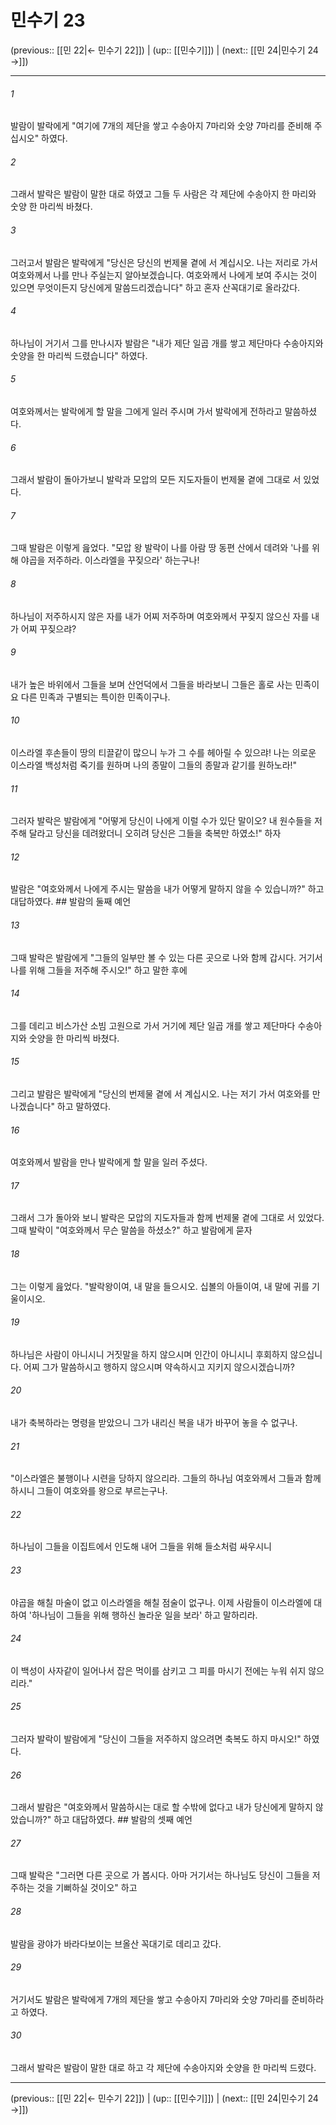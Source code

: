 # 민수기 23

(previous:: [[민 22|← 민수기 22]]) | (up:: [[민수기]]) | (next:: [[민 24|민수기 24 →]])

***




###### 1 

발람이 발락에게 "여기에 7개의 제단을 쌓고 수송아지 7마리와 숫양 7마리를 준비해 주십시오" 하였다. 



###### 2 

그래서 발락은 발람이 말한 대로 하였고 그들 두 사람은 각 제단에 수송아지 한 마리와 숫양 한 마리씩 바쳤다. 



###### 3 

그러고서 발람은 발락에게 "당신은 당신의 번제물 곁에 서 계십시오. 나는 저리로 가서 여호와께서 나를 만나 주실는지 알아보겠습니다. 여호와께서 나에게 보여 주시는 것이 있으면 무엇이든지 당신에게 말씀드리겠습니다" 하고 혼자 산꼭대기로 올라갔다. 



###### 4 

하나님이 거기서 그를 만나시자 발람은 "내가 제단 일곱 개를 쌓고 제단마다 수송아지와 숫양을 한 마리씩 드렸습니다" 하였다. 



###### 5 

여호와께서는 발락에게 할 말을 그에게 일러 주시며 가서 발락에게 전하라고 말씀하셨다. 



###### 6 

그래서 발람이 돌아가보니 발락과 모압의 모든 지도자들이 번제물 곁에 그대로 서 있었다. 



###### 7 

그때 발람은 이렇게 읊었다. "모압 왕 발락이 나를 아람 땅 동편 산에서 데려와 '나를 위해 야곱을 저주하라. 이스라엘을 꾸짖으라' 하는구나! 



###### 8 

하나님이 저주하시지 않은 자를 내가 어찌 저주하며 여호와께서 꾸짖지 않으신 자를 내가 어찌 꾸짖으랴? 



###### 9 

내가 높은 바위에서 그들을 보며 산언덕에서 그들을 바라보니 그들은 홀로 사는 민족이요 다른 민족과 구별되는 특이한 민족이구나. 



###### 10 

이스라엘 후손들이 땅의 티끌같이 많으니 누가 그 수를 헤아릴 수 있으랴! 나는 의로운 이스라엘 백성처럼 죽기를 원하며 나의 종말이 그들의 종말과 같기를 원하노라!" 



###### 11 

그러자 발락은 발람에게 "어떻게 당신이 나에게 이럴 수가 있단 말이오? 내 원수들을 저주해 달라고 당신을 데려왔더니 오히려 당신은 그들을 축복만 하였소!" 하자 



###### 12 

발람은 "여호와께서 나에게 주시는 말씀을 내가 어떻게 말하지 않을 수 있습니까?" 하고 대답하였다. ## 발람의 둘째 예언 



###### 13 

그때 발락은 발람에게 "그들의 일부만 볼 수 있는 다른 곳으로 나와 함께 갑시다. 거기서 나를 위해 그들을 저주해 주시오!" 하고 말한 후에 



###### 14 

그를 데리고 비스가산 소빔 고원으로 가서 거기에 제단 일곱 개를 쌓고 제단마다 수송아지와 숫양을 한 마리씩 바쳤다. 



###### 15 

그리고 발람은 발락에게 "당신의 번제물 곁에 서 계십시오. 나는 저기 가서 여호와를 만나겠습니다" 하고 말하였다. 



###### 16 

여호와께서 발람을 만나 발락에게 할 말을 일러 주셨다. 



###### 17 

그래서 그가 돌아와 보니 발락은 모압의 지도자들과 함께 번제물 곁에 그대로 서 있었다. 그때 발락이 "여호와께서 무슨 말씀을 하셨소?" 하고 발람에게 묻자 



###### 18 

그는 이렇게 읊었다. "발락왕이여, 내 말을 들으시오. 십볼의 아들이여, 내 말에 귀를 기울이시오. 



###### 19 

하나님은 사람이 아니시니 거짓말을 하지 않으시며 인간이 아니시니 후회하지 않으십니다. 어찌 그가 말씀하시고 행하지 않으시며 약속하시고 지키지 않으시겠습니까? 



###### 20 

내가 축복하라는 명령을 받았으니 그가 내리신 복을 내가 바꾸어 놓을 수 없구나. 



###### 21 

"이스라엘은 불행이나 시련을 당하지 않으리라. 그들의 하나님 여호와께서 그들과 함께하시니 그들이 여호와를 왕으로 부르는구나. 



###### 22 

하나님이 그들을 이집트에서 인도해 내어 그들을 위해 들소처럼 싸우시니 



###### 23 

야곱을 해칠 마술이 없고 이스라엘을 해칠 점술이 없구나. 이제 사람들이 이스라엘에 대하여 '하나님이 그들을 위해 행하신 놀라운 일을 보라' 하고 말하리라. 



###### 24 

이 백성이 사자같이 일어나서 잡은 먹이를 삼키고 그 피를 마시기 전에는 누워 쉬지 않으리라." 



###### 25 

그러자 발락이 발람에게 "당신이 그들을 저주하지 않으려면 축복도 하지 마시오!" 하였다. 



###### 26 

그래서 발람은 "여호와께서 말씀하시는 대로 할 수밖에 없다고 내가 당신에게 말하지 않았습니까?" 하고 대답하였다. ## 발람의 셋째 예언 



###### 27 

그때 발락은 "그러면 다른 곳으로 가 봅시다. 아마 거기서는 하나님도 당신이 그들을 저주하는 것을 기뻐하실 것이오" 하고 



###### 28 

발람을 광야가 바라다보이는 브올산 꼭대기로 데리고 갔다. 



###### 29 

거기서도 발람은 발락에게 7개의 제단을 쌓고 수송아지 7마리와 숫양 7마리를 준비하라고 하였다. 



###### 30 

그래서 발락은 발람이 말한 대로 하고 각 제단에 수송아지와 숫양을 한 마리씩 드렸다.

***

(previous:: [[민 22|← 민수기 22]]) | (up:: [[민수기]]) | (next:: [[민 24|민수기 24 →]])
